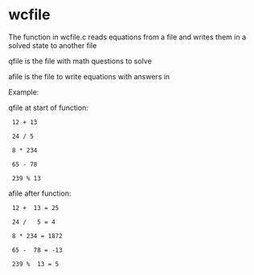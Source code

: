 # wcfile
The function in wcfile.c reads equations from a file and writes them in a solved state to another file

qfile is the file with math questions to solve

afile is the file to write equations with answers in

Example:

qfile at start of function:

     12 + 13
	
     24 / 5
	
     8 * 234
	
     65 - 78
	
     239 % 13
	
	
afile after function:

     12 +  13 = 25
	
     24 /   5 = 4
	
     8 * 234 = 1872
	
     65 -  78 = -13
	
     239 %  13 = 5
